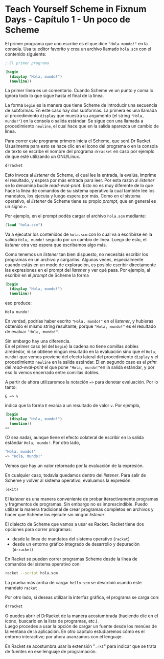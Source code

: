 # Teach Yourself Scheme in Fixnum Days - Capítulo 1 - Un poco de Scheme

El primer programa que uno escribe es el que dice `"Hola mundo!"`  en la consola.
Usa tu editor favorito y crea un archivo llamado `hola.scm` con el contenido siguiente:

```scheme
; El primer programa

(begin
  (display "Hola, mundo!")
  (newline))
```

La primer línea es un comentario.  Cuando Scheme ve un punto y coma lo ignora todo lo que sigue hasta el final de la línea.

La forma `begin` es la manera que tiene Scheme de introducir una secuencia de subformas.
En este caso hay dos subformas.
La primera es una llamada al procedimiento `display` que muestra su argumento (el string `"Hola, mundo!"`) en la consola o salida estándar.
Se sigue con una llamada a procedimiento `newline`, el cual hace que en la salida aparezca un cambio de línea.

Para correr este programa primero inicia el Scheme, que será Dr Racket. Usualmente para esto se hace clic en el icono del programa o en la consola de texto se escribe el nombre del programa `drracket` en caso por ejemplo de que esté utilizando un GNU/Linux.

```bash
drracket
```


Esto invoca al *listener* de Scheme, el cual lee la entrada, la evalúa, imprime el resultado, y espera por más entrada para leer.
Por esta razón al *listener* se lo denomina bucle *read-eval-print*.
Esto no es muy diferente de lo que hace la línea de comandos de su sistema operativo la cual también lee los mandatos, los ejecuta y luego espera por más.
Como en el sistema operativo, el *listener* de Scheme tiene su propio *prompt*, que en general es un signo `>`.

Por ejemplo, en el prompt podés cargar el archivo `hola.scm` mediante:

```scheme
(load "hola.scm")
```

Va a ejecutar los contenidos de `hola.scm` con lo cual va a escribirse en la salida `Hola, mundo!` seguido por un cambio de línea.
Luego de esto,  el *listener* otra vez espera que escribamos algo más. 

Como tenemos un *listener* tan bien dispuesto, no necesitás escribir los programas en un archivo y cargarlos.
Algunas veces, especialmente cuando estás en un modo de exploración, es posible  escribir directamente las expresiones en el prompt del *listener* y ver qué pasa.
Por ejemplo, al escribir en el *prompt* de Scheme la forma

```scheme
(begin
  (display "Hola, mundo!")
  (newline))
```

eso produce:

```text
Hola mundo!

```

En verdad, podrías haber escrito `"Hola, mundo!"` en el *listener*, y hubieras obtenido el mismo string resultante, porque `"Hola, mundo!"` es el resultado de evaluar `"Hola, mundo!"`.

Sin embargo hay una diferencia.  
En el primer caso (el del `begin`) la cadena no tiene comillas dobles alrededor, ni se obtiene ningún resultado en la evaluación sino que el `Hola, mundo!`  que vemos
proviene del efecto lateral del procedimiento `display` y el procedimiento `newline` en la salida estándar.
El en segundo caso es el *print* del *read-eval-print* el que pone `"Hola, mundo!"`en la salida estándar, y por eso lo vemos encerrado entre comillas dobles.
 
A partir de ahora utilizaremos la notación  `=>` para denotar evaluación. Por lo tanto:

```text
E => v
```

indica que la forma `E` evalúa a un resultado de valor `v`.  Por ejemplo,

```scheme
(begin
  (display "Hola, mundo!")
  (newline))
=>
```

(O sea nada), aunque tiene el efecto colateral de escribir en la salida estándar `Hola, mundo!`. Por otro lado,

```scheme
"Hola, mundo!"
=> "Hola, mundo!"
```

Vemos que hay un valor retornado por la evaluación de la expresión.

En cualquier caso, todavía quedamos dentro del *listener*.  Para salir de Scheme y volver al sistema operativo, evaluamos la expresión:

```scheme
(exit)
```


El *listener* es una manera conveniente de probar iteractivamente programas y fragmentos de programas.
Sin embargo no es imprescindible.
Puedo utilizar la manera tradicional de crear programas completos en archivos y hacer que Scheme los ejecute sin ningún *listener*.


El dialecto de Scheme que vamos a usar es Racket.  Racket tiene dos opciones para correr programas:
* desde la línea de mandatos del sistema operativo (`racket`)
* desde un entorno gráfico integrado de desarrollo y depuración (`drracket`)


En Racket se pueden correr programas Scheme desde la línea de comandos del sistema operativo con:

```bash
racket --script hola.scm
```

La prueba más arriba de cargar `hello.scm` se describió usando este mandato `racket`

Por otro lado, si deseas utilizar la interfaz gráfica, el programa se carga con:

```bash
drracket
```

O puedes abrir el DrRacket de la manera acostumbrada (haciendo clic en el ícono, buscarlo en la lista de programas, etc.).  
Luego procedes a usar la opción de cargar un fuente desde los menúes de la ventana de la aplicación.
En otro capítulo estudiaremos cómo es el entorno interactivo; por ahora avanzamos con el lenguaje.

En Racket se acostumbra usar la extensión "`.rkt`" para indicar que se trata de fuentes en ese lenguaje de programación.


